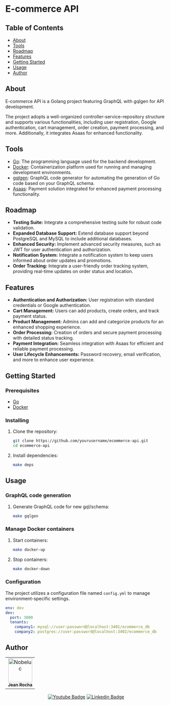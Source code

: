 # E-commerce API

## Table of Contents

- [About](#about)
- [Tools](#tools)
- [Roadmap](#roadmap)
- [Features](#features)
- [Getting Started](#getting_started)
- [Usage](#usage)
- [Author](#author)

## About <a name = "about"></a>

E-commerce API is a Golang project featuring GraphQL with gqlgen for API development. 

The project adopts a well-organized controller-service-repository structure and supports various functionalities, including user registration, Google authentication, cart management, order creation, payment processing, and more. Additionally, it integrates Asaas for enhanced functionality.

## Tools <a name="tools"></a>

- [Go](https://golang.org/): The programming language used for the backend development.
- [Docker](https://www.docker.com/): Containerization platform used for running and managing development environments.
- [gqlgen](https://gqlgen.com): GraphQL code generator for automating the generation of Go code based on your GraphQL schema.
- [Asaas](https://www.asaas.com/): Payment solution integrated for enhanced payment processing functionality.

## Roadmap <a name="roadmap"></a>

- **Testing Suite:** Integrate a comprehensive testing suite for robust code validation.
- **Expanded Database Support:** Extend database support beyond PostgreSQL and MySQL to include additional databases.
- **Enhanced Security:** Implement advanced security measures, such as JWT for user authentication and authorization.
- **Notification System:** Integrate a notification system to keep users informed about order updates and promotions.
- **Order Tracking:** Integrate a user-friendly order tracking system, providing real-time updates on order status and location.

## Features <a name="features"></a>

- **Authentication and Authorization:** User registration with standard credentials or Google authentication.
- **Cart Management:** Users can add products, create orders, and track payment status.
- **Product Management:** Admins can add and categorize products for an enhanced shopping experience.
- **Order Processing:** Creation of orders and secure payment processing with detailed status tracking.
- **Payment Integration:** Seamless integration with Asaas for efficient and reliable payment processing.
- **User Lifecycle Enhancements:** Password recovery, email verification, and more to enhance user experience.

## Getting Started <a name = "getting_started"></a>

### Prerequisites

- [Go](https://golang.org/)
- [Docker](https://www.docker.com/)

### Installing

1. Clone the repository:

    ```bash
    git clone https://github.com/yourusername/ecommerce-api.git
    cd ecommerce-api
    ```

2. Install dependencies:

    ```bash
    make deps
    ```

## Usage <a name = "usage"></a>

### GraphQL code generation

1. Generate GraphQL code for new gql/schema:

    ```bash
    make gqlgen
    ```

### Manage Docker containers

1. Start containers:

    ```bash
    make docker-up
    ```

2. Stop containers:

    ```bash
    make docker-down
    ```

### Configuration

The project utilizes a configuration file named `config.yml` to manage environment-specific settings.

```yaml
env: dev
dev:
  port: 3000
  tenants:
    company1: mysql://user:password@localhost:3401/ecommerce_db
    company2: postgres://user:password@localhost:3402/ecommerce_db
```

## Author <a name = "author"></a>

<div align="center">
  <table>
    <tr>
      <td align="center">
        <a href="http://github.com/nobeluc/">
          <img src="https://avatars.githubusercontent.com/u/78228526?v=4" width="75px;" alt="Nobeluc"/>
          <br />
          <sub>
            <b>Jean Rocha</b>
          </sub>
        </a>
        </td>
    </tr>
  </table>

[![Youtube Badge](https://img.shields.io/badge/-Noven-FF0000?style=flat-square&labelColor=FF0000&logo=youtube&logoColor=white&link=https://www.youtube.com/channel/UC4IOuH99CdKBPydv7CW8Tdg)](https://www.youtube.com/channel/UCgg16Rkdisznb1au1QgqjPA)
[![Linkedin Badge](https://img.shields.io/badge/-Jean%20Rocha-blue?style=flat-square&logo=Linkedin&logoColor=white&link=https://www.linkedin.com/in/lucrocha2/)](https://www.linkedin.com/in/lucrocha2/)
</div>
